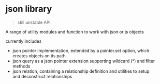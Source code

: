 # json library

> still unstable API

A range of utility modules and function to work with json or js objects

currently includes

- json pointer implementation, extended by a pointer.set option, which creates objects on its path
- json query as a json pointer extension supporting wildcard (*) and filter methods
- json relation, containing a relationship definition and utilities to setup and deconstruct relationships

